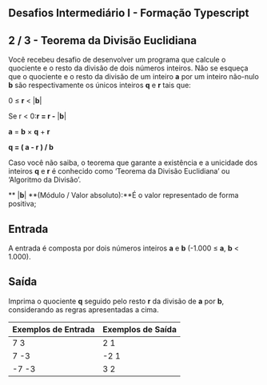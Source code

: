 Desafios Intermediário I - Formação Typescript
----------------------------------------------
2 / 3 - Teorema da Divisão Euclidiana
-------------------------------------

Você recebeu desafio de desenvolver um programa que calcule o quociente e o resto da divisão de dois números inteiros.
Não se esqueça que o quociente e o resto da divisão de um inteiro **a** por um inteiro não-nulo **b** são
respectivamente os únicos inteiros **q** e **r** tais que:

0 ≤ **r** < |**b**|

Se r < 0:**r = r -** |**b**|

**a** = **b** × **q** + **r**

**q = ( a - r ) / b**

Caso você não saiba, o teorema que garante a existência e a unicidade dos inteiros **q** e **r** é conhecido como
‘Teorema da Divisão Euclidiana’ ou ‘Algoritmo da Divisão’.

\*\* |**b**| **(Módulo / Valor absoluto):**É o valor representado de forma positiva;

Entrada
-------

A entrada é composta por dois números inteiros **a** e **b** (-1.000 ≤ **a**, **b** < 1.000).

Saída
-----

Imprima o quociente **q** seguido pelo resto **r** da divisão de **a** por **b**, considerando as regras apresentadas a
cima.

| Exemplos de Entrada | Exemplos de Saída |
|:--------------------|:------------------|
| 7 3                 | 2 1               |
| 7 -3                | \-2 1             |
| \-7 -3              | 3 2               |
